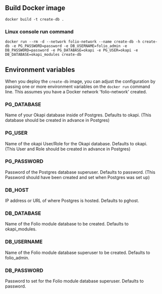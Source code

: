 ## Build Docker image

`docker build -t create-db .`

### Linux console run command

`docker run --rm -d --network folio-network --name create-db -h create-db -e PG_PASSWORD=password -e DB_USERNAME=folio_admin -e DB_PASSWORD=password -e PG_DATABASE=okapi -e PG_USER=okapi -e DB_DATABASE=okapi_modules create-db`

## Environment variables

When you deploy the `create-db` image, you can adjust the configuration by passing one or more environment variables on the `docker run` command line. This assumes you have a Docker network 'folio-network' created.

### PG_DATABASE

Name of your Okapi database inside of Postgres. Defaults to okapi. (This database should be created in advance in Postgres)

### PG_USER

Name of the okapi User/Role for the Okapi database. Defaults to okapi. (This User and Role should be created in advance in Postgres)

### PG_PASSWORD

Password of the Postgres database superuser. Defaults to password. (This Password should have been created and set when Postgres was set up)

### DB_HOST

IP address or URL of where Postgres is hosted. Defaults to pghost.

### DB_DATABASE

Name of the Folio module database to be created. Defaults to okapi_modules.

### DB_USERNAME

Name of the Folio module database superuser to be created. Defaults to folio_admin.

### DB_PASSWORD

Password to set for the Folio module database superuser. Defaults to password.